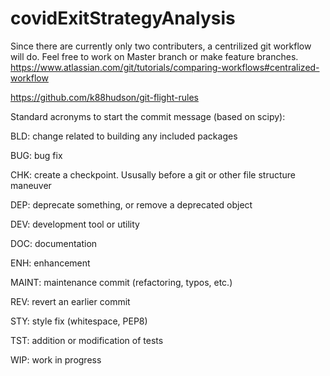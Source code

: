 # covidExitStrategyAnalysis

Since there are currently only two contributers, a centrilized git workflow will do. Feel free to work on Master branch or make feature branches. 
https://www.atlassian.com/git/tutorials/comparing-workflows#centralized-workflow

https://github.com/k88hudson/git-flight-rules

Standard acronyms to start the commit message (based on scipy):

BLD: change related to building any included packages

BUG: bug fix

CHK: create a checkpoint. Ususally before a git or other file structure maneuver 

DEP: deprecate something, or remove a deprecated object

DEV: development tool or utility

DOC: documentation

ENH: enhancement 

MAINT: maintenance commit (refactoring, typos, etc.)

REV: revert an earlier commit

STY: style fix (whitespace, PEP8)

TST: addition or modification of tests

WIP: work in progress
